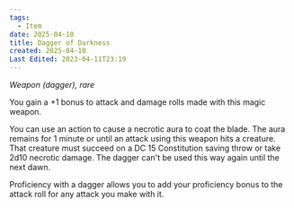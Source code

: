 ```yaml
---
tags:
  - Item
date: 2025-04-10
title: Dagger of Darkness
created: 2025-04-10
Last Edited: 2023-04-11T23:19
---
```

_Weapon (dagger), rare_

You gain a +1 bonus to attack and damage rolls made with this magic weapon.

You can use an action to cause a necrotic aura to coat the blade. The aura remains for 1 minute or until an attack using this weapon hits a creature. That creature must succeed on a DC 15 Constitution saving throw or take 2d10 necrotic damage. The dagger can't be used this way again until the next dawn.

Proficiency with a dagger allows you to add your proficiency bonus to the attack roll for any attack you make with it.